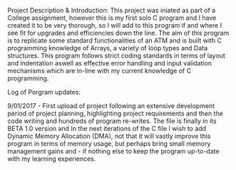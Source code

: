 Project Description & Introduction: This project was iniated as part of a College assignment, however this is my first solo C program and I have created it to be very thorough, so I will add to this program if and where I see fit for upgrades and efficiencies down the line. The aim of this program is to replicate some standard functionalities of an ATM and is built with C programming knowledge of Arrays, a variety of loop types and Data structures. This program follows strict coding standards in terms of layout and indentation aswell as effective error handling and input validation mechanisms which are in-line with my current knowledge of C programming.

Log of Porgram updates:

9/01/2017 - First upload of project following an extensive development period of project planning, highlighting project requirements and then the code writing and hundreds of program re-writes. The file is finally in its BETA 1.0 version and In the next iterations of the C file I wish to add Dynamic Memory Allocation (DMA), not that it will vastly improve this program in terms of memory usage, but perhaps bring small memory management gains and - if nothing else to keep the program up-to-date with my learning experiences.
